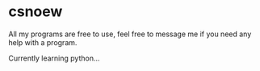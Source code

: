# csnoew
All my programs are free to use, feel free to message me if you need any help with a program.

Currently learning python...
